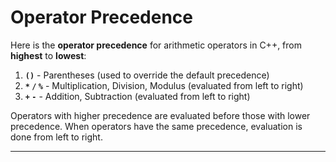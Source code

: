 # Operator Precedence

Here is the **operator precedence** for arithmetic operators in C++, from **highest** to **lowest**:

1. **`()`** - Parentheses (used to override the default precedence)
2. **`*` `/` `%`** - Multiplication, Division, Modulus (evaluated from left to right)
3. **`+` `-`** - Addition, Subtraction (evaluated from left to right)

Operators with higher precedence are evaluated before those with lower precedence. When operators have the same precedence, evaluation is done from left to right.

---

